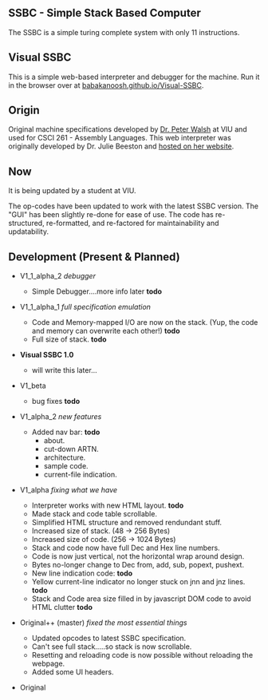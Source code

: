 ## SSBC - Simple Stack Based Computer
The SSBC is a simple turing complete system with only 11 instructions.

## Visual SSBC
This is a simple web-based interpreter and debugger for the machine. Run it in the browser over at [babakanoosh.github.io/Visual-SSBC](https://babakanoosh.github.io/Visual-SSBC/).

## Origin
Original machine specifications developed by [Dr. Peter Walsh](http://csci.viu.ca/~pwalsh/) at VIU and used for CSCI 261 - Assembly Languages. This web interpreter was originally developed by Dr. Julie Beeston and [hosted on her website](http://csci.viu.ca/~beestonj/csci261/index.html).

## Now
It is being updated by a student at VIU.

The op-codes have been updated to work with the latest SSBC version. The "GUI" has been slightly re-done for ease of use. The code has re-structured, re-formatted, and re-factored for maintainability and updatability.

## Development (Present & Planned)
  - V1_1_alpha_2 *debugger*
    - Simple Debugger....more info later **todo**

  - V1_1_alpha_1 *full specification emulation*
    - Code and Memory-mapped I/O are now on the stack. (Yup, the code and memory can overwrite each other!) **todo**
    - Full size of stack. **todo**

  - **Visual SSBC 1.0**
    - will write this later...

  - V1_beta
    - bug fixes **todo**

  - V1_alpha_2 *new features*
    - Added nav bar: **todo**
      - about.
      - cut-down ARTN.
      - architecture.
      - sample code.
      - current-file indication.

  - V1_alpha *fixing what we have*
    - Interpreter works with new HTML layout. **todo**
    - Made stack and code table scrollable.
    - Simplified HTML structure and removed rendundant stuff.
    - Increased size of stack. (48  ->  256 Bytes)
    - Increased size of code.  (256 -> 1024 Bytes)
    - Stack and code now have full Dec and Hex line numbers.
    - Code is now just vertical, not the horizontal wrap around design.
    - Bytes no-longer change to Dec from, add, sub, popext, pushext.
    - New line indication code: **todo**
    - Yellow current-line indicator no longer stuck on jnn and jnz lines. **todo**
    - Stack and Code area size filled in by javascript DOM code to avoid HTML clutter **todo**

  - Original++ (master) *fixed the most essential things*
    - Updated opcodes to latest SSBC specification.
    - Can't see full stack.....so stack is now scrollable.
    - Resetting and reloading code is now possible without reloading the webpage.
    - Added some UI headers.

  - Original
